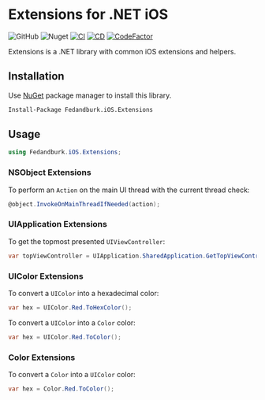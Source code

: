 # Extensions for .NET iOS
![GitHub](https://img.shields.io/github/license/fedandburk/net-ios-extensions.svg)
![Nuget](https://img.shields.io/nuget/v/fedandburk.iOS.Extensions.svg)
[![CI](https://github.com/fedandburk/Net.Xamarin.iOS.Extensions/actions/workflows/ci.yml/badge.svg)](https://github.com/fedandburk/Net.Xamarin.iOS.Extensions/actions/workflows/ci.yml)
[![CD](https://github.com/fedandburk/Net.Xamarin.iOS.Extensions/actions/workflows/cd.yml/badge.svg)](https://github.com/fedandburk/Net.Xamarin.iOS.Extensions/actions/workflows/cd.yml)
[![CodeFactor](https://www.codefactor.io/repository/github/fedandburk/net.xamarin.ios.extensions/badge)](https://www.codefactor.io/repository/github/fedandburk/net.xamarin.ios.extensions)

Extensions is a .NET library with common iOS extensions and helpers.

## Installation

Use [NuGet](https://www.nuget.org) package manager to install this library.

```bash
Install-Package Fedandburk.iOS.Extensions
```

## Usage
```cs
using Fedandburk.iOS.Extensions;
```

### NSObject Extensions
To perform an `Action` on the main UI thread with the current thread check:

```cs
@object.InvokeOnMainThreadIfNeeded(action); 
```

### UIApplication Extensions
To get the topmost presented `UIViewController`:

```cs
var topViewController = UIApplication.SharedApplication.GetTopViewController(); 
```

### UIColor Extensions
To convert a `UIColor` into a hexadecimal color:

```cs
var hex = UIColor.Red.ToHexColor();
```

To convert a `UIColor` into a `Color` color:

```cs
var hex = UIColor.Red.ToColor();
```

### Color Extensions
To convert a `Color` into a `UIColor` color:

```cs
var hex = Color.Red.ToColor();
```
